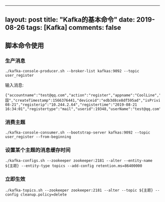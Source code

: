 
---
layout: post
title: "Kafka的基本命令"
date: 2019-08-26
tags: [Kafka]
comments: false
---

## 脚本命令使用

### 生产消息

```
./kafka-console-producer.sh --broker-list kafkas:9092 --topic user_register
```

输入消息:

```
{"accountname":"test@qq.com","action":"register","appname":"CoolLine","appversion":"1.6.xx","channelName":"googleplay","cityen":"","cityzh":"","continentsen":"","continentszh":"","countryen":"","countryZh":"美国","createTimestamp":1566376441,"deviceid":"edb3d8ce8df595ad","isPrivilegedUser":"true","line":"CoolLine","mail":"test@qq.com","pkgname":"cc.coolline.client","platform":"Android","provinceen":"","provincezh":"","pt":"2019-08-21","registerip":"10.244.2.64","registertime":"2019-08-21 16:34:01","registertype":"mail","userid":19348,"userName":"test@qq.com","userpwd":"86A8F132223D033619389988E663F6C2","userstate":0,"virtualCountryCode":"AF"}
```

### 消费主题

```
./kafka-console-consumer.sh --bootstrap-server kafkas:9092 --topic user_register --from-beginning
```


### 设置某个主题的消息缓存时间

```
./kafka-configs.sh --zookeeper zookeeper:2181 --alter --entity-name ${主题} --entity-type topics --add-config retention.ms=86400000
```

### 立即生效

```
./kafka-topics.sh --zookeeper zookeeper:2181 --alter --topic ${主题} --config cleanup.policy=delete
```
